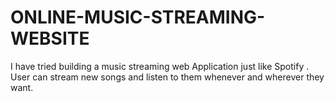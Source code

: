 # ONLINE-MUSIC-STREAMING-WEBSITE
 I have tried building a music streaming web Application just like Spotify . User can stream new songs and listen to them  whenever and wherever they want.
